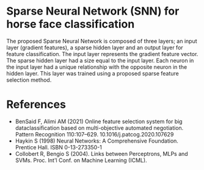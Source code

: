 # Sparse Neural Network (SNN) for horse face classification
The proposed Sparse Neural Network is composed of three layers; an input layer (gradient features), a sparse hidden layer and an output layer for feature classification.
The input layer represents the gradient feature vector. The sparse hidden layer had a size equal to the input layer. Each neuron in the input layer had a unique relationship with the opposite neuron in the hidden layer. This layer was trained using a proposed sparse feature selection method.
# References
- BenSaid F, Alimi AM (2021) Online feature selection system for big dataclassification based on multi-objective automated negotiation. Pattern Recognition 110:107–629. 10.1016/j.patcog.2020.107629
- Haykin S (1998) Neural Networks: A Comprehensive Foundation. Prentice Hall. ISBN 0-13-273350-1
- Collobert R, Bengio S (2004). Links between Perceptrons, MLPs and SVMs. Proc. Int'l Conf. on Machine Learning (ICML).

